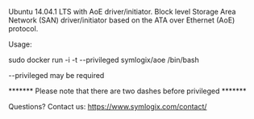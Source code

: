 Ubuntu 14.04.1 LTS with AoE driver/initiator. Block level Storage Area Network (SAN) driver/initiator based on the ATA over Ethernet (AoE) protocol.

Usage:

sudo docker run -i -t --privileged symlogix/aoe /bin/bash

--privileged may be required

******* Please note that there are two dashes before privileged *******

Questions? Contact us: https://www.symlogix.com/contact/
